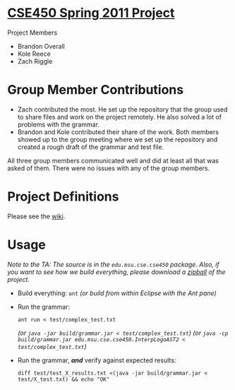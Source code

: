 # [CSE450 Spring 2011 Project](https://github.com/msu-cse450-ss2010/project)

Project Members

- Brandon Overall
- Kole Reece
- Zach Riggle

# Group Member Contributions

- Zach contributed the most.  He set up the repository that the group used to share files and work on the project remotely.  He also solved a lot of problems with the grammar.  
- Brandon and Kole contributed their share of the work.  Both members showed up to the group meeting where we set up the repository and created a rough draft of the grammar and test file.  

All three group members communicated well and did at least all that was asked of them.  There were no issues with any of the group members.

# Project Definitions

Please see the [wiki](msu-cse450-ss11/wiki).

# Usage

*Note to the TA: The source is in the `edu.msu.cse.cse450` package.  Also, if you want to see how we build everything, please download a [zipball][zipball] of the project.*

-   Build everything: `ant` *(or build from within Eclipse with the Ant pane)*
-   Run the grammar: 
    
        ant run < test/complex_test.txt
    *(or `java -jar build/grammar.jar < test/complex_test.txt`)*
    *(or `java -cp build/grammar.jar edu.msu.cse.cse450.InterpLogoAST2 < test/complex_test.txt`)*
-   Run the grammar, ***and*** verify against expected results:

        diff test/test_X_results.txt <(java -jar build/grammar.jar < test/X_test.txt) && echo "OK"
        
[zipball]: https://github.com/msu-cse450-ss2010/project/zipball/master

